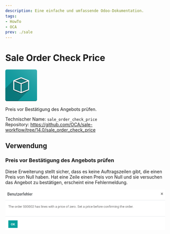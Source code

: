 ```yaml
---
description: Eine einfache und umfassende Odoo-Dokumentation.
tags:
- HowTo
- OCA
prev: ./sale
---
```

# Sale Order Check Price
![icon_oms_box](assets/icon_oms_box.png)

Preis vor Bestätigung des Angebots prüfen.

Technischer Name: `sale_order_check_price`\
Repository: <https://github.com/OCA/sale-workflow/tree/14.0/sale_order_check_price>

## Verwendung

### Preis vor Bestätigung des Angebots prüfen

Diese Erweiterung stellt sicher, dass es keine Auftragszeilen gibt, die einen Preis von Null haben. Hat eine Zeile einen Preis von Null und sie versuchen das Angebot zu bestätigen, erscheint eine Fehlermeldung.

![](assets/Sale%20Order%20Check%20Price.png)
